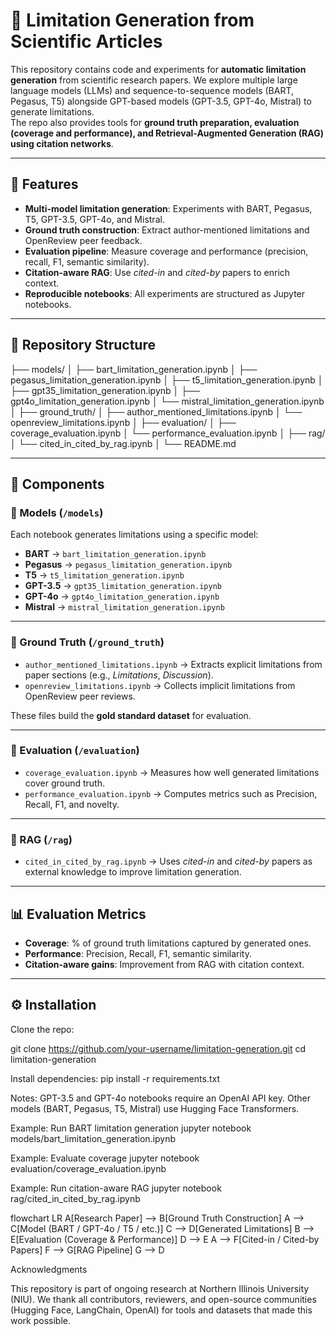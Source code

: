 # 📘 Limitation Generation from Scientific Articles

This repository contains code and experiments for **automatic limitation generation** from scientific research papers. We explore multiple large language models (LLMs) and sequence-to-sequence models (BART, Pegasus, T5) alongside GPT-based models (GPT-3.5, GPT-4o, Mistral) to generate limitations.  
The repo also provides tools for **ground truth preparation, evaluation (coverage and performance), and Retrieval-Augmented Generation (RAG) using citation networks**.

---

## 🚀 Features
- **Multi-model limitation generation**: Experiments with BART, Pegasus, T5, GPT-3.5, GPT-4o, and Mistral.  
- **Ground truth construction**: Extract author-mentioned limitations and OpenReview peer feedback.  
- **Evaluation pipeline**: Measure coverage and performance (precision, recall, F1, semantic similarity).  
- **Citation-aware RAG**: Use *cited-in* and *cited-by* papers to enrich context.  
- **Reproducible notebooks**: All experiments are structured as Jupyter notebooks.  

---

## 📂 Repository Structure

├── models/
│   ├── bart_limitation_generation.ipynb
│   ├── pegasus_limitation_generation.ipynb
│   ├── t5_limitation_generation.ipynb
│   ├── gpt35_limitation_generation.ipynb
│   ├── gpt4o_limitation_generation.ipynb
│   └── mistral_limitation_generation.ipynb
│
├── ground_truth/
│   ├── author_mentioned_limitations.ipynb
│   └── openreview_limitations.ipynb
│
├── evaluation/
│   ├── coverage_evaluation.ipynb
│   └── performance_evaluation.ipynb
│
├── rag/
│   └── cited_in_cited_by_rag.ipynb
│
└── README.md 




---

## 📑 Components

### 🔹 Models (`/models`)
Each notebook generates limitations using a specific model:  
- **BART** → `bart_limitation_generation.ipynb`  
- **Pegasus** → `pegasus_limitation_generation.ipynb`  
- **T5** → `t5_limitation_generation.ipynb`  
- **GPT-3.5** → `gpt35_limitation_generation.ipynb`  
- **GPT-4o** → `gpt4o_limitation_generation.ipynb`  
- **Mistral** → `mistral_limitation_generation.ipynb`  

---

### 🔹 Ground Truth (`/ground_truth`)
- `author_mentioned_limitations.ipynb` → Extracts explicit limitations from paper sections (e.g., *Limitations*, *Discussion*).  
- `openreview_limitations.ipynb` → Collects implicit limitations from OpenReview peer reviews.  

These files build the **gold standard dataset** for evaluation.  

---

### 🔹 Evaluation (`/evaluation`)
- `coverage_evaluation.ipynb` → Measures how well generated limitations cover ground truth.  
- `performance_evaluation.ipynb` → Computes metrics such as Precision, Recall, F1, and novelty.  

---

### 🔹 RAG (`/rag`)
- `cited_in_cited_by_rag.ipynb` → Uses *cited-in* and *cited-by* papers as external knowledge to improve limitation generation.  

---

## 📊 Evaluation Metrics
- **Coverage**: % of ground truth limitations captured by generated ones.  
- **Performance**: Precision, Recall, F1, semantic similarity.  
- **Citation-aware gains**: Improvement from RAG with citation context.  

---

## ⚙️ Installation

Clone the repo:

git clone https://github.com/your-username/limitation-generation.git
cd limitation-generation

Install dependencies:
pip install -r requirements.txt

Notes:
GPT-3.5 and GPT-4o notebooks require an OpenAI API key.
Other models (BART, Pegasus, T5, Mistral) use Hugging Face Transformers. 

Example: Run BART limitation generation
jupyter notebook models/bart_limitation_generation.ipynb

Example: Evaluate coverage
jupyter notebook evaluation/coverage_evaluation.ipynb

 Example: Run citation-aware RAG
jupyter notebook rag/cited_in_cited_by_rag.ipynb

flowchart LR
    A[Research Paper] --> B[Ground Truth Construction]
    A --> C[Model (BART / GPT-4o / T5 / etc.)]
    C --> D[Generated Limitations]
    B --> E[Evaluation (Coverage & Performance)]
    D --> E
    A --> F[Cited-in / Cited-by Papers]
    F --> G[RAG Pipeline]
    G --> D

Acknowledgments

This repository is part of ongoing research at Northern Illinois University (NIU).
We thank all contributors, reviewers, and open-source communities (Hugging Face, LangChain, OpenAI) for tools and datasets that made this work possible.


